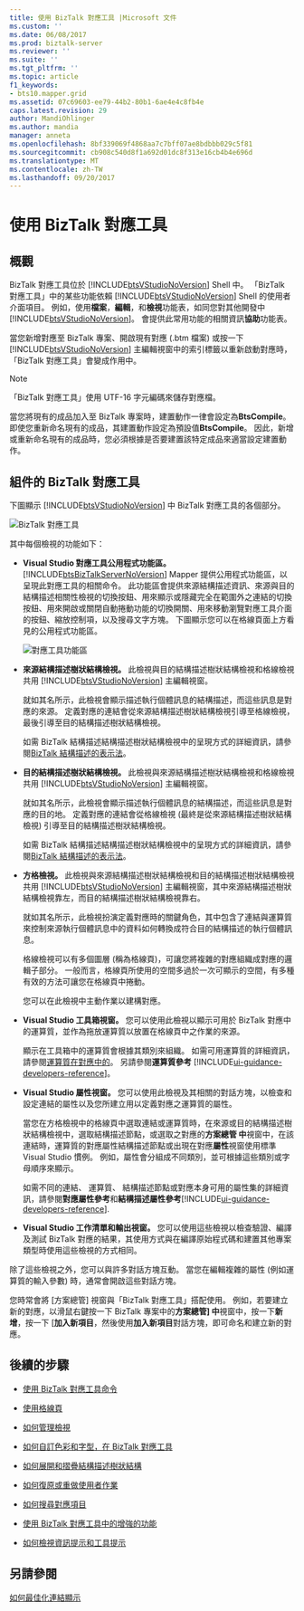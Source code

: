 ```yaml
---
title: 使用 BizTalk 對應工具 |Microsoft 文件
ms.custom: ''
ms.date: 06/08/2017
ms.prod: biztalk-server
ms.reviewer: ''
ms.suite: ''
ms.tgt_pltfrm: ''
ms.topic: article
f1_keywords:
- bts10.mapper.grid
ms.assetid: 07c69603-ee79-44b2-80b1-6ae4e4c8fb4e
caps.latest.revision: 29
author: MandiOhlinger
ms.author: mandia
manager: anneta
ms.openlocfilehash: 8bf339069f4868aa7c7bff07ae8bdbbb029c5f81
ms.sourcegitcommit: cb908c540d8f1a692d01dc8f313e16cb4b4e696d
ms.translationtype: MT
ms.contentlocale: zh-TW
ms.lasthandoff: 09/20/2017
---
```

# <a name="using-biztalk-mapper"></a>使用 BizTalk 對應工具

## <a name="overview"></a>概觀
BizTalk 對應工具位於 [!INCLUDE[btsVStudioNoVersion](../includes/btsvstudionoversion-md.md)] Shell 中。 「BizTalk 對應工具」中的某些功能依賴 [!INCLUDE[btsVStudioNoVersion](../includes/btsvstudionoversion-md.md)] Shell 的使用者介面項目。 例如，使用**檔案**，**編輯**，和**檢視**功能表，如同您對其他開發中[!INCLUDE[btsVStudioNoVersion](../includes/btsvstudionoversion-md.md)]。 會提供此常用功能的相關資訊**協助**功能表。  
  
 當您新增對應至 BizTalk 專案、開啟現有對應 (.btm 檔案) 或按一下 [!INCLUDE[btsVStudioNoVersion](../includes/btsvstudionoversion-md.md)] 主編輯視窗中的索引標籤以重新啟動對應時，「BizTalk 對應工具」會變成作用中。  
  
> [!NOTE]
>  「BizTalk 對應工具」使用 UTF-16 字元編碼來儲存對應檔。  
>
>  當您將現有的成品加入至 BizTalk 專案時，建置動作一律會設定為**BtsCompile**。 即使您重新命名現有的成品，其建置動作設定為預設值**BtsCompile**。 因此，新增或重新命名現有的成品時，您必須根據是否要建置該特定成品來適當設定建置動作。  

## <a name="parts-of-the-biztalk-mapper"></a>組件的 BizTalk 對應工具  
 下圖顯示 [!INCLUDE[btsVStudioNoVersion](../includes/btsvstudionoversion-md.md)] 中 BizTalk 對應工具的各個部分。  
  
 ![BizTalk 對應工具](../core/media/mapper-views.gif "Mapper_Views")  
  
 其中每個檢視的功能如下：  
  
-   **Visual Studio 對應工具公用程式功能區。** [!INCLUDE[btsBizTalkServerNoVersion](../includes/btsbiztalkservernoversion-md.md)] Mapper 提供公用程式功能區，以呈現此對應工具的相關命令。 此功能區會提供來源結構描述資訊、來源與目的結構描述相關性檢視的切換按鈕、用來顯示或隱藏完全在範圍外之連結的切換按鈕、用來開啟或關閉自動捲動功能的切換開關、用來移動瀏覽對應工具介面的按鈕、縮放控制項，以及搜尋文字方塊。 下圖顯示您可以在格線頁面上方看見的公用程式功能區。  
  
     ![對應工具功能區](../core/media/mapper-ribbon.gif "Mapper_Ribbon")  
  
-   **來源結構描述樹狀結構檢視。** 此檢視與目的結構描述樹狀結構檢視和格線檢視共用 [!INCLUDE[btsVStudioNoVersion](../includes/btsvstudionoversion-md.md)] 主編輯視窗。  
  
     就如其名所示，此檢視會顯示描述執行個體訊息的結構描述，而這些訊息是對應的來源。 定義對應的連結會從來源結構描述樹狀結構檢視引導至格線檢視，最後引導至目的結構描述樹狀結構檢視。  
  
     如需 BizTalk 結構描述結構描述樹狀結構檢視中的呈現方式的詳細資訊，請參閱[BizTalk 結構描述的表示法](../core/biztalk-representation-of-schemas.md)。  
  
-   **目的結構描述樹狀結構檢視。** 此檢視與來源結構描述樹狀結構檢視和格線檢視共用 [!INCLUDE[btsVStudioNoVersion](../includes/btsvstudionoversion-md.md)] 主編輯視窗。  
  
     就如其名所示，此檢視會顯示描述執行個體訊息的結構描述，而這些訊息是對應的目的地。 定義對應的連結會從格線檢視 (最終是從來源結構描述樹狀結構檢視) 引導至目的結構描述樹狀結構檢視。  
  
     如需 BizTalk 結構描述結構描述樹狀結構檢視中的呈現方式的詳細資訊，請參閱[BizTalk 結構描述的表示法](../core/biztalk-representation-of-schemas.md)。  
  
-   **方格檢視。** 此檢視與來源結構描述樹狀結構檢視和目的結構描述樹狀結構檢視共用 [!INCLUDE[btsVStudioNoVersion](../includes/btsvstudionoversion-md.md)] 主編輯視窗，其中來源結構描述樹狀結構檢視靠左，而目的結構描述樹狀結構檢視靠右。  
  
     就如其名所示，此檢視扮演定義對應時的關鍵角色，其中包含了連結與運算質來控制來源執行個體訊息中的資料如何轉換成符合目的結構描述的執行個體訊息。  
  
     格線檢視可以有多個圖層 (稱為格線頁)，可讓您將複雜的對應組織成對應的邏輯子部分。 一般而言，格線頁所使用的空間多過於一次可顯示的空間，有多種有效的方法可讓您在格線頁中捲動。  
  
     您可以在此檢視中主動作業以建構對應。  
  
-   **Visual Studio 工具箱視窗。** 您可以使用此檢視以顯示可用於 BizTalk 對應中的運算質，並作為拖放運算質以放置在格線頁中之作業的來源。  
  
     顯示在工具箱中的運算質會根據其類別來組織。 如需可用運算質的詳細資訊，請參閱[運算質在對應中的](../core/functoids-in-maps.md)。 另請參閱**運算質參考** [!INCLUDE[ui-guidance-developers-reference](../includes/ui-guidance-developers-reference.md)]。 
  
-   **Visual Studio 屬性視窗。** 您可以使用此檢視及其相關的對話方塊，以檢查和設定連結的屬性以及您所建立用以定義對應之運算質的屬性。  
  
     當您在方格檢視中的格線頁中選取連結或運算質時，在來源或目的結構描述樹狀結構檢視中，選取結構描述節點，或選取之對應的**方案總管 中**視窗中，在該連結時，運算質的對應屬性結構描述節點或出現在對應**屬性**視窗使用標準 Visual Studio 慣例。 例如，屬性會分組成不同類別，並可根據這些類別或字母順序來顯示。  
  
     如需不同的連結、 運算質、 結構描述節點或對應本身可用的屬性集的詳細資訊，請參閱**對應屬性參考**和**結構描述屬性參考**[!INCLUDE[ui-guidance-developers-reference](../includes/ui-guidance-developers-reference.md)].  
  
-   **Visual Studio 工作清單和輸出視窗。** 您可以使用這些檢視以檢查驗證、編譯及測試 BizTalk 對應的結果，其使用方式與在編譯原始程式碼和建置其他專案類型時使用這些檢視的方式相同。  
  
 除了這些檢視之外，您可以與許多對話方塊互動。 當您在編輯複雜的屬性 (例如運算質的輸入參數) 時，通常會開啟這些對話方塊。  
  
 您時常會將 [方案總管] 視窗與「BizTalk 對應工具」搭配使用。 例如，若要建立新的對應，以滑鼠右鍵按一下 BizTalk 專案中的**方案總管] 中**視窗中，按一下**新增**，按一下 [**加入新項目**，然後使用**加入新項目**對話方塊，即可命名和建立新的對應。  
  
## <a name="next-steps"></a>後續的步驟
  
-   [使用 BizTalk 對應工具命令](../core/using-biztalk-mapper-commands.md)  
  
-   [使用格線頁](../core/working-with-grid-pages.md)  
  
-   [如何管理檢視](../core/how-to-manage-views.md)  
  
-   [如何自訂色彩和字型，在 BizTalk 對應工具](../core/how-to-customize-colors-and-font-in-biztalk-mapper.md)  
  
-   [如何展開和摺疊結構描述樹狀結構](../core/how-to-resize-the-schema-picker-and-expand-and-collapse-the-schema-trees.md)  
  
-   [如何復原或重做使用者作業](../core/how-to-undo-or-redo-user-operations.md)  
  
-   [如何搜尋對應項目](../core/how-to-search-for-map-items.md)  
  
-   [使用 BizTalk 對應工具中的增強的功能](../core/using-enhanced-features-in-biztalk-mapper.md)  
  
-   [如何檢視資訊提示和工具提示](../core/how-to-view-infotip-and-tooltip.md)  
  
## <a name="see-also"></a>另請參閱  
 [如何最佳化連結顯示](../core/how-to-optimize-the-display-of-links.md)